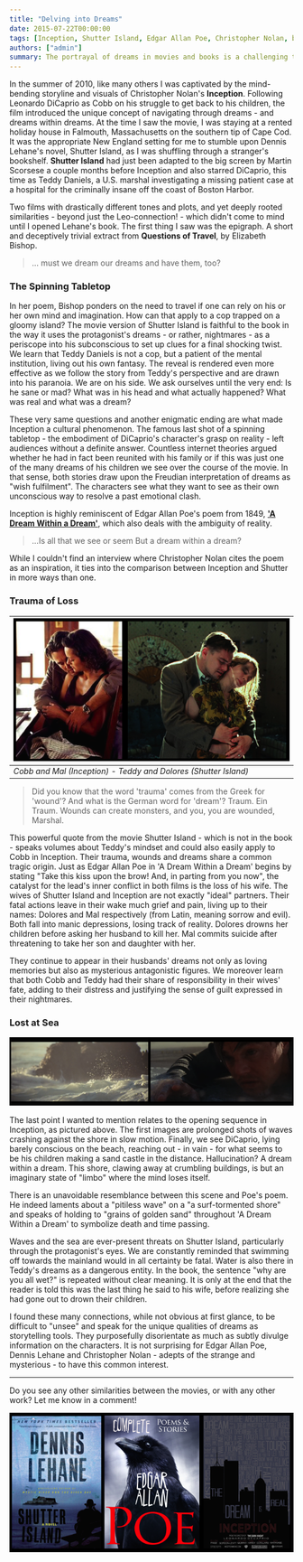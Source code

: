```yaml
---
title: "Delving into Dreams"
date: 2015-07-22T00:00:00
tags: [Inception, Shutter Island, Edgar Allan Poe, Christopher Nolan, books, cinema, Dennis Lehane, poems]
authors: ["admin"]
summary: The portrayal of dreams in movies and books is a challenging task which often leads to fascinating results. Here I look at the links between Inception and Shutter Island and how a short poem by Edgar Allan Poe could very well have inspired both.
---
```


In the summer of 2010, like many others I was captivated by the mind-bending storyline and visuals of Christopher Nolan's **Inception**. Following Leonardo DiCaprio as Cobb on his struggle to get back to his children, the film introduced the unique concept of navigating through dreams - and dreams within dreams. At the time I saw the movie, I was staying at a rented holiday house in Falmouth, Massachusetts on the southern tip of Cape Cod. It was the appropriate New England setting for me to stumble upon Dennis Lehane's novel, Shutter Island, as I was shuffling through a stranger's bookshelf. **Shutter Island** had just been adapted to the big screen by Martin Scorsese a couple months before Inception and also starred DiCaprio, this time as Teddy Daniels, a U.S. marshal investigating a missing patient case at a hospital for the criminally insane off the coast of Boston Harbor.

Two films with drastically different tones and plots, and yet deeply rooted similarities - beyond just the Leo-connection! - which didn't come to mind until I opened Lehane's book. The first thing I saw was the epigraph. A short and deceptively trivial extract from **Questions of Travel**, by Elizabeth Bishop.

>... must we dream our dreams
and have them, too?

### The Spinning Tabletop

In her poem, Bishop ponders on the need to travel if one can rely on his or her own mind and imagination. How can that apply to a cop trapped on a gloomy island? The movie version of Shutter Island is faithful to the book in the way it uses the protagonist's dreams - or rather, nightmares - as a periscope into his subconscious to set up clues for a final shocking twist. We learn that Teddy Daniels is not a cop, but a patient of the mental institution, living out his own fantasy. The reveal is rendered even more effective as we follow the story from Teddy's perspective and are drawn into his paranoia. We are on his side. We ask ourselves until the very end: Is he sane or mad? What was in his head and what actually happened? What was real and what was a dream?

These very same questions and another enigmatic ending are what made Inception a cultural phenomenon. The famous last shot of a spinning tabletop - the embodiment of DiCaprio's character's grasp on reality - left audiences without a definite answer. Countless internet theories argued whether he had in fact been reunited with his family or if this was just one of the many dreams of his children we see over the course of the movie. In that sense, both stories draw upon the Freudian interpretation of dreams as "wish fulfilment". The characters see what they want to see as their own unconscious way to resolve a past emotional clash.

Inception is highly reminiscent of Edgar Allan Poe's poem from 1849, **['A Dream Within a Dream'](http://www.poetryfoundation.org/poem/237388)**, which also deals with the ambiguity of reality.

>...Is all that we see or seem
But a dream within a dream?

While I couldn't find an interview where Christopher Nolan cites the poem as an inspiration, it ties into the comparison between Inception and Shutter in more ways than one.

### Trauma of Loss

| ![trauma](/img/trauma.png) |
|---| 
| *Cobb and Mal (Inception) - Teddy and Dolores (Shutter Island)* |

> Did you know that the word 'trauma' comes from the Greek for 'wound'? And what is the German word for 'dream'? Traum. Ein Traum. Wounds can create monsters, and you, you are wounded, Marshal.

This powerful quote from the movie Shutter Island - which is not in the book - speaks volumes about Teddy's mindset and could also easily apply to Cobb in Inception. Their trauma, wounds and dreams share a common tragic origin. Just as Edgar Allan Poe in 'A Dream Within a Dream' begins by stating "Take this kiss upon the brow! And, in parting from you now", the catalyst for the lead's inner conflict in both films is the loss of his wife. The wives of Shutter Island and Inception are not exactly "ideal" partners. Their fatal actions leave in their wake much grief and pain, living up to their names: Dolores and Mal respectively (from Latin, meaning sorrow and evil). Both fall into manic depressions, losing track of reality. Dolores drowns her children before asking her husband to kill her. Mal commits suicide after threatening to take her son and daughter with her.

They continue to appear in their husbands' dreams not only as loving memories but also as mysterious antagonistic figures. We moreover learn that both Cobb and Teddy had their share of responsibility in their wives' fate, adding to their distress and justifying the sense of guilt expressed in their nightmares.

### Lost at Sea

![inception](/img/inception.png)

The last point I wanted to mention relates to the opening sequence in Inception, as pictured above. The first images are prolonged shots of waves crashing against the shore in slow motion. Finally, we see DiCaprio, lying barely conscious on the beach, reaching out - in vain - for what seems to be his children making a sand castle in the distance. Hallucination? A dream within a dream. This shore, clawing away at crumbling buildings, is but an imaginary state of "limbo" where the mind loses itself.

There is an unavoidable resemblance between this scene and Poe's poem. He indeed laments about a "pitiless wave" on a "a surf-tormented shore" and speaks of holding to "grains of golden sand" throughout 'A Dream Within a Dream' to symbolize death and time passing.

Waves and the sea are ever-present threats on Shutter Island, particularly through the protagonist's eyes. We are constantly reminded that swimming off towards the mainland would in all certainty be fatal. Water is also there in Teddy's dreams as a dangerous entity. In the book, the sentence "why are you all wet?" is repeated without clear meaning. It is only at the end that the reader is told this was the last thing he said to his wife, before realizing she had gone out to drown their children.

I found these many connections, while not obvious at first glance, to be difficult to "unsee" and speak for the unique qualities of dreams as storytelling tools. They purposefully disorientate as much as subtly divulge information on the characters. It is not surprising for Edgar Allan Poe, Dennis Lehane and Christopher Nolan - adepts of the strange and mysterious - to have this common interest.

***

Do you see any other similarities between the movies, or with any other work? Let me know in a comment!

![dreams](/img/dreams.png)